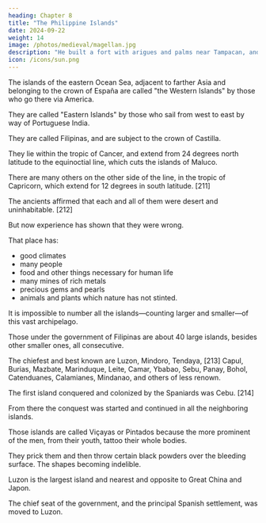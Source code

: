 ```yaml
---
heading: Chapter 8
title: "The Philippine Islands"
date: 2024-09-22
weight: 14
image: /photos/medieval/magellan.jpg
description: "He built a fort with arigues and palms near Tampacan, and founded a Spanish settlement which he named Murcia"
icon: /icons/sun.png
---
```



The islands of the eastern Ocean Sea, adjacent to farther Asia and belonging to the crown of España are called "the Western Islands" by those who go there via America. 

<!--  navigate thither by way of the demarcation of Castilla and Castilla's seas and lands of America, 

 for from the time that one leaves España, he sails in the course of the sun from east to west, until he reaches them.  -->

They are called "Eastern Islands" by those who sail from west to east by way of Portuguese India.

<!-- each of them circumscribing the world by voyaging in opposite directions, until they meet at these islands, which are numerous and of varying size;  -->

They are called Filipinas, and are subject to the crown of Castilla. 

They lie within the tropic of Cancer, and extend from 24 degrees north latitude to the equinoctial line, which cuts the islands of Maluco.

There are many others on the other side of the line, in the tropic of Capricorn, which extend for 12 degrees in south latitude. [211] 

The ancients affirmed that each and all of them were desert and uninhabitable. [212]

But now experience has shown that they were wrong. 

That place has:
- good climates
- many people
- food and other things necessary for human life 
- many mines of rich metals
- precious gems and pearls
- animals and plants which nature has not stinted.

It is impossible to number all the islands—counting larger and smaller—of this vast archipelago.

Those under the government of Filipinas are about 40 large islands, besides other smaller ones, all consecutive. 

The chiefest and best known are Luzon, Mindoro, Tendaya, [213] Capul, Burias, Mazbate, Marinduque, Leite, Camar, Ybabao, Sebu, Panay, Bohol, Catenduanes, Calamianes, Mindanao, and others of less renown.

The first island conquered and colonized by the Spaniards was Cebu. [214] 

From there the conquest was started and continued in all the neighboring islands.

Those islands are called Viçayas or Pintados because the more prominent of the men, from their youth, tattoo their whole bodies.

They prick them and then throw certain black powders over the bleeding surface. The shapes becoming indelible.

Luzon is the largest island and nearest and opposite to Great China and Japon.

The chief seat of the government, and the principal Spanish settlement, was moved to Luzon.

<!-- —I shall treat of it first; for much that will be said of it is similar in the others, to each of whose particulars and distinctive details I shall pass in due time. -->


